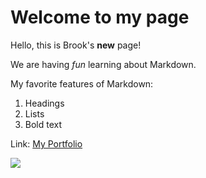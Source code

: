 
# Welcome to my page

Hello, this is Brook's **new** page! 

We are having *fun* learning about Markdown.

My favorite features of Markdown:

1. Headings
1. Lists 
1. Bold text

Link: [My Portfolio](https://github.com/brookr)

![](https://pix10.agoda.net/hotelImages/60493/0/ee2f64d76c18066d4745b8ec58bf38d9.jpg?s=1024x768)
